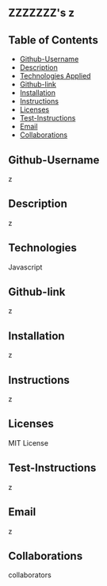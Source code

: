 
  ## ZZZZZZZ's z

  ## Table of Contents
  * [Github-Username](#github-username)
  * [Description](#description)
  * [Technologies Applied](#technologies)
  * [Github-link](#github-link)
  * [Installation](#installation)
  * [Instructions](#instructions)
  * [Licenses](#licenses)
  * [Test-Instructions](#test-instructions)
  * [Email](#email)
  * [Collaborations](#collaborations)

  ## Github-Username
  z
  ## Description
  z
  ## Technologies
  Javascript
  ## Github-link
  z
  ## Installation
  z
  ## Instructions
  z
  ## Licenses
  MIT License
  ## Test-Instructions
  z
  ## Email
  z
  ## Collaborations
  collaborators
  